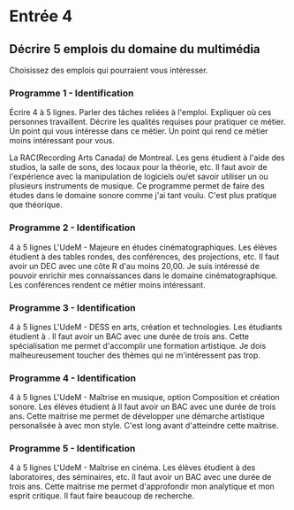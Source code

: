 # Entrée 4
## Décrire 5 emplois du domaine du multimédia
Choisissez des emplois qui pourraient vous intéresser. 

### Programme 1 - Identification
Écrire 4 à 5 lignes. Parler des tâches reliées à l'emploi. Expliquer où ces personnes travaillent. Décrire les qualités requises pour pratiquer ce métier. Un point qui vous intéresse dans ce métier. Un point qui rend ce métier moins intéressant pour vous.  

La RAC(Recording Arts Canada) de Montreal. Les gens étudient à l'aide des studios, la salle de sons, des locaux pour la théorie, etc. Il faut avoir de l'expérience avec la manipulation de logiciels ou/et savoir utiliser un ou plusieurs instruments de musique. Ce programme permet de faire des études dans le domaine sonore comme j'ai tant voulu. C'est plus pratique que théorique.


### Programme 2 - Identification
4 à 5 lignes
L'UdeM - Majeure en études cinématographiques. Les élèves étudient à des tables rondes, des conférences, des projections, etc. Il faut avoir un DEC avec une côte R d'au moins 20,00. Je suis intéressé de pouvoir enrichir mes connaissances dans le domaine cinématographique. Les conférences rendent ce métier moins intéressant.


### Programme 3 - Identification
4 à 5 lignes 
L'UdeM - DESS en arts, création et technologies. Les étudiants étudient à      . Il faut avoir un BAC avec une durée de trois ans. Cette spécialisation me permet d'accomplir une formation artistique. Je dois malheureusement toucher des thèmes qui ne m'intéressent pas trop.


### Programme 4 - Identification
4 à 5 lignes
L'UdeM - Maîtrise en musique, option Composition et création sonore. Les élèves étudient à Il faut avoir un BAC avec une durée de trois ans. Cette maitrise me permet de développer une démarche artistique personalisée à avec mon style. C'est long avant d'atteindre cette maitrise.



### Programme 5 - Identification
4 à 5 lignes
L'UdeM - Maîtrise en cinéma. Les élèves étudient à des laboratoires, des séminaires, etc. Il faut avoir un BAC avec une durée de trois ans. Cette maitrise me permet d'approfondir mon analytique et mon esprit critique. Il faut faire beaucoup de recherche.




